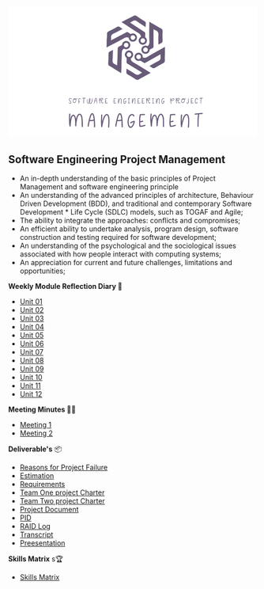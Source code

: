 ![Logo](Images/Logo.png)
## Software Engineering Project Management 



* An in-depth understanding of the basic principles of Project Management and software engineering principle
* An understanding of the advanced principles of architecture, Behaviour Driven Development (BDD), and traditional and contemporary Software Development * Life Cycle (SDLC) models, such as TOGAF and Agile;
* The ability to integrate the approaches: conflicts and compromises; 
* An efficient ability to undertake analysis, program design, software construction and testing required for software development;
* An understanding of the psychological and the sociological issues associated with how people interact with computing systems;
* An appreciation for current and future challenges, limitations and opportunities;

**Weekly Module Reflection Diary 📔**

- [Unit 01](/MyPortfolio/SEPM/Unit01.html)
- [Unit 02](/MyPortfolio/SEPM/Unit02.html)
- [Unit 03](/MyPortfolio/SEPM/Unit03.html)
- [Unit 04](/MyPortfolio/SEPM/Unit04.html)
- [Unit 05](/MyPortfolio/SEPM/Unit05.html)
- [Unit 06](/MyPortfolio/SEPM/Unit06.html)
- [Unit 07](/MyPortfolio/SEPM/Unit07.html)
- [Unit 08](/MyPortfolio/SEPM/Unit08.html)
- [Unit 09](/MyPortfolio/SEPM/Unit09.html)
- [Unit 10](/MyPortfolio/SEPM/Unit10.html)
- [Unit 11](/MyPortfolio/SEPM/Unit11.html)
- [Unit 12](/MyPortfolio/SEPM/Unit12.html)

**Meeting Minutes 👨‍💻**

- [Meeting 1](/MyPortfolio/SEPM/Meeting1.html)
- [Meeting 2](/MyPortfolio/SEPM/Meeting2.html)

**Deliverable's** 📦
- [Reasons for Project Failure](/MyPortfolio/SEPM/Failure.docx)
- [Estimation](/MyPortfolio/SEPM/Estimate.zip)
- [Requirements](/MyPortfolio/SEPM/REQUIREMENTS.pdf)
- [Team One project Charter](/MyPortfolio/SEPM/Assets/Team1_Project_Charter.pdf)
- [Team Two project Charter](/MyPortfolio/SEPM/Assets/Team2_Project_Charter.pdf)
- [Project Document](/MyPortfolio/SEPM/Project.docx)
- [PID](/MyPortfolio/SEPM/PID.docx)
- [RAID Log](/MyPortfolio/SEPM/RAID.xlsx)
- [Transcript](/MyPortfolio/SEPM/Transcript.docx)
- [Preesentation](/MyPortfolio/SEPM/Presentation.pptx)

**Skills Matrix** s🏆

- [Skills Matrix](/MyPortfolio/SEPM/SkillMatrix.html)
